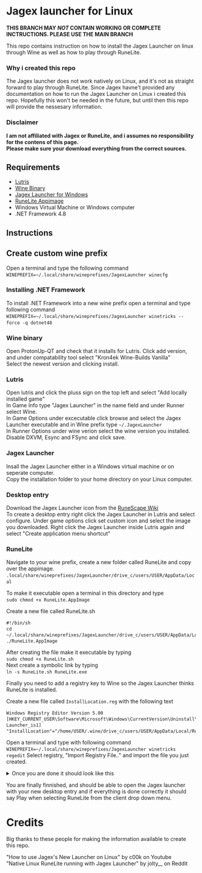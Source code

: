 # Jagex launcher for Linux

**THIS BRANCH MAY _NOT_ CONTAIN WORKING OR COMPLETE INCTRUCTIONS. PLEASE USE THE MAIN BRANCH**

This repo contains instruction on how to install the Jagex Launcher on linux through Wine as well as how to play through RuneLite.

### Why i created this repo

The Jagex launcher does not work natively on Linux, and it's not as straight forward to play through RuneLite. Since Jagex havne't provided any documentation on how to run the Jagex Launcher on Linux i created this repo. Hopefully this won't be needed in the future, but until then this repo will provide the nessesary information.

### Disclaimer
**I am not affiliated with Jagex or RuneLite, and i assumes no responsibility for the contens of this page. <br>
Please make sure your download everything from the correct sources.**

## Requirements

- [Lutris](https://lutris.net/downloads)
- [Wine Binary](https://github.com/DavidoTek/ProtonUp-Qt/releases)
- [Jagex Launcher for Windows](https://www.jagex.com/en-GB/launcher)
- [RuneLite Appimage](https://runelite.net)
- Windows Virtual Machine or Windows computer
- .NET Framework 4.8



## Instructions

## Create custom wine prefix
Open a terminal and type the following command<br>
`WINEPREFIX=~/.local/share/wineprefixes/JagexLauncher winecfg`

### Installing .NET Framework
To install .NET Framework into a new wine prefix open a terminal and type following command<br>
`WINEPREFIX=~/.local/share/wineprefixes/JagexLauncher winetricks --force -q dotnet48`

### Wine binary

Open ProtonUp-QT and check that it installs for Lutris. Click add version, and under compatability tool select "Kron4ek Wine-Builds Vanilla"<br>
Select the newest version and clicking install.


### Lutris

Open lutris and click the pluss sign on the top left and select "Add locally installed game"<br>
In Game Info type "Jagex Launcher" in the name field and under Runner select Wine.<br>
In Game Options under excecutable click browse and select the Jagex Launcher executable and in Wine prefix type `~/.JagexLauncher`<br>
In Runner Options under wine verion select the wine version you installed. Disable DXVM, Esync and FSync and click save.<br>

### Jagex Launcher
Insall the  Jagex Launcher either in a Windows virtual machine or on seperate computer. <br>
Copy the installation folder to your home directory on your Linux computer.

### Desktop entry
Download the Jagex Launcher icon from the [RuneScape Wiki](https://runescape.wiki/w/Jagex_Launcher#/media/File:Jagex_Launcher_icon.png)<br>
To create a desktop entry right click the Jagex Launcher in Lutris and select configure. Under game options click set custom icon and select the image you downloaded.
Right click the Jagex Launcher inside Lutris again and select "Create application menu shortcut"

### RuneLite

Navigate to your wine prefix, create a new folder called RuneLite and copy over the appimage.<br>
`.local/share/wineprefixes/JagexLauncher/drive_c/users/USER/AppData/Local`<br>

To make it executable open a terminal in this directory and type<br>
`sudo chmod +x RuneLite.AppImage`<br>

Create a new file called RuneLite.sh
```
#!/bin/sh
cd ~/.local/share/wineprefixes/JagexLauncher/drive_c/users/USER/AppData/Local/RuneLite
./RuneLite.AppImage
```

After creating the file make it executable by typing<br>
`sudo chmod +x RuneLite.sh`<br>
Next create a symbolic link by typing<br>
`ln -s RuneLite.sh RuneLite.exe`<br>


Finally you need to add a registry key to Wine so the Jagex Launcher thinks RuneLite is installed.<br>

Create a new file called `InstallLocation.reg` with the following text
```
Windows Registry Editor Version 5.00
[HKEY_CURRENT_USER\Software\Microsoft\Windows\CurrentVersion\Uninstall\RuneLite Launcher_is1]
"InstallLocation"="/home/USER/.wine/drive_c/users/USER/AppData/Local/RuneLite"
```

Open a terminal and type with following command `WINEPREFIX=~/.local/share/wineprefixes/JagexLauncher winetricks regedit`
Select registry, "Import Registry File.." and import the file you just created.

<details>
  <summary>Once you are done it should look like this</summary>
<img src="/assets/images/regedit.png">
</details>

You are finally finnished, and should be able to open the Jagex launcher with your new desktop entry and if everything is done correctly it should say Play when selecting RuneLite from the client drop down menu.

# Credits

Big thanks to these people for making the information available to create this repo.

"How to use Jagex's New Launcher on Linux" by c00k on Youtube
<br>
"Native Linux RuneLite running with Jagex Launcher" by jolty__ on Reddit

